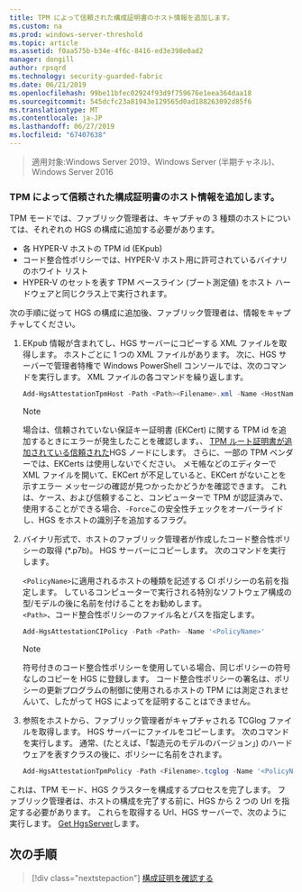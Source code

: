 ```yaml
---
title: TPM によって信頼された構成証明書のホスト情報を追加します。
ms.custom: na
ms.prod: windows-server-threshold
ms.topic: article
ms.assetid: f0aa575b-b34e-4f6c-8416-ed3e398e0ad2
manager: dongill
author: rpsqrd
ms.technology: security-guarded-fabric
ms.date: 06/21/2019
ms.openlocfilehash: 99be11bfec02924f93d9f759676e1eea364daa18
ms.sourcegitcommit: 545dcfc23a81943e129565d0ad188263092d85f6
ms.translationtype: MT
ms.contentlocale: ja-JP
ms.lasthandoff: 06/27/2019
ms.locfileid: "67407638"
---
```

>適用対象:Windows Server 2019、Windows Server (半期チャネル)、Windows Server 2016

### <a name="add-host-information-for-tpm-trusted-attestation"></a>TPM によって信頼された構成証明書のホスト情報を追加します。

TPM モードでは、ファブリック管理者は、キャプチャの 3 種類のホストについては、それぞれの HGS の構成に追加する必要があります。

- 各 HYPER-V ホストの TPM id (EKpub)
- コード整合性ポリシーでは、HYPER-V ホスト用に許可されているバイナリのホワイト リスト
- HYPER-V のセットを表す TPM ベースライン (ブート測定値) をホスト ハードウェアと同じクラス上で実行されます。

次の手順に従って HGS の構成に追加後、ファブリック管理者は、情報をキャプチャしてください。

1. EKpub 情報が含まれてし、HGS サーバーにコピーする XML ファイルを取得します。 ホストごとに 1 つの XML ファイルがあります。 次に、HGS サーバーで管理者特権で Windows PowerShell コンソールでは、次のコマンドを実行します。 XML ファイルの各コマンドを繰り返します。

    ```powershell
    Add-HgsAttestationTpmHost -Path <Path><Filename>.xml -Name <HostName>
    ```

    > [!NOTE]
    > 場合は、信頼されていない保証キー証明書 (EKCert) に関する TPM id を追加するときにエラーが発生したことを確認します。、 [TPM ルート証明書が追加されている信頼された](guarded-fabric-install-trusted-tpm-root-certificates.md)HGS ノードにします。
    > さらに、一部の TPM ベンダーでは、EKCerts は使用しないでください。
    > メモ帳などのエディターで XML ファイルを開いて、EKCert が不足していると、EKCert がないことを示すエラー メッセージの確認が見つかったかどうかを確認できます。
    > これは、ケース、および信頼すること、コンピューターで TPM が認証済みで、使用することができる場合、`-Force`この安全性チェックをオーバーライドし、HGS をホストの識別子を追加するフラグ。

2. バイナリ形式で、ホストのファブリック管理者が作成したコード整合性ポリシーの取得 (\*.p7b)。 HGS サーバーにコピーします。 次のコマンドを実行します。

    `<PolicyName>`に適用されるホストの種類を記述する CI ポリシーの名前を指定します。 しているコンピューターで実行される特別なソフトウェア構成の型/モデルの後に名前を付けることをお勧めします。<br>`<Path>`、コード整合性ポリシーのファイル名とパスを指定します。

    ```powershell
    Add-HgsAttestationCIPolicy -Path <Path> -Name '<PolicyName>'
    ```
    
    > [!NOTE]
    > 符号付きのコード整合性ポリシーを使用している場合、同じポリシーの符号なしのコピーを HGS に登録します。
    > コード整合性ポリシーの署名は、ポリシーの更新プログラムの制御に使用されるホストの TPM には測定されませんいて、したがって HGS によってを証明することはできません。

3. 参照をホストから、ファブリック管理者がキャプチャされる TCGlog ファイルを取得します。 HGS サーバーにファイルをコピーします。 次のコマンドを実行します。 通常、(たとえば、「製造元のモデルのバージョン」) のハードウェアを表すクラスの後に、ポリシーに名前をされます。

    ```powershell
    Add-HgsAttestationTpmPolicy -Path <Filename>.tcglog -Name '<PolicyName>'
    ```

これは、TPM モード、HGS クラスターを構成するプロセスを完了します。 ファブリック管理者は、ホストの構成を完了する前に、HGS から 2 つの Url を指定する必要があります。 これらを取得する Url、HGS サーバーで、次のように実行します。 [Get HgsServer](https://docs.microsoft.com/powershell/module/hgsserver/get-hgsserver?view=win10-ps)します。

## <a name="next-step"></a>次の手順

> [!div class="nextstepaction"]
> [構成証明を確認する](guarded-fabric-confirm-hosts-can-attest-successfully.md)
